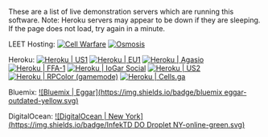 These are a list of live demonstration servers which are running this software.
Note: Heroku servers may appear to be down if they are sleeping. If the page does not load, try again in a minute.

LEET Hosting:
[![Cell Warfare](https://img.shields.io/badge/Cell%20Warfare-outdated-yellow.svg)](http://sys14257.leet.cc/)
[![Osmosis](https://img.shields.io/badge/Osmosis-outdated-yellow.svg)](http://sys53310.leet.cc:3000/)

Heroku:
[![Heroku | US1](https://img.shields.io/badge/heroku%20us1-online-green.svg)](https://agar-clone-us.herokuapp.com/)
[![Heroku | EU1](https://img.shields.io/badge/heroku%20eu1-online-green.svg)](https://agar-clone.herokuapp.com/)
[![Heroku | Agasio](https://img.shields.io/badge/heroku%20agasio-online-green.svg)](https://agasio.herokuapp.com/)
[![Heroku | FFA-1](https://img.shields.io/badge/heroku%20FFA1-online-green.svg)](https://fstyle.herokuapp.com/)
[![Heroku | IoGar Social](https://img.shields.io/badge/iogar-online-green.svg)](https://iogar.herokuapp.com/)
[![Heroku | US2](https://img.shields.io/badge/heroku-us2-outdated-yellow.svg)](https://agario-clone-us.herokuapp.com/)
[![Heroku | RPColor (gamemode)](https://img.shields.io/badge/RPColor(Agario%20mode)-online-green.svg)](https://atrue.herokuapp.com/) 
[![Heroku | Cells.ga](https://img.shields.io/badge/Cells.ga-online-green.svg)](http://cells.ga/)

Bluemix:
[![Bluemix | Eggar](https://img.shields.io/badge/bluemix eggar-outdated-yellow.svg)](http://eggar.io/)

DigitalOcean:
[![DigitalOcean | New York](https://img.shields.io/badge/InfekTD DO Droplet NY-online-green.svg)](http://texster.tk)
